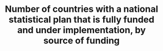 ---
actual_indicator_available: 'Existence of Funded and Implemented National Statistical
  Program '
comments_and_limitations: Programs are fully funded and fully implemented to the extent
  described in the Annual Report. Budget limitations can require Federal programs
  to reduce the scope and/or volume of initially proposed statistical products.
data_non_statistical: false
date_metadata_updated: February 2018 (Kali Kong)
goal_meta_link: http://unstats.un.org/sdgs/files/metadata-compilation/Metadata-Goal-17.pdf
goal_meta_link_page: 32
graph: binary
graph_status_notes: Posted
graph_title: Does the US have a funded and implemented national statistics program?
  Source of funding?
graph_type: line
graph_type_description: Not suitable
has_metadata: true
indicator: 17.18.3
indicator_name: Number of countries with a national statistical plan that is fully
  funded and under implementation, by source of funding
indicator_sort_order: 17.18.03
indicator_variable: natstat_plan
layout: indicator
periodicity: Annual
permalink: /17-18-3/
published: true
reporting_status: complete
sdg_goal: 17
source_active_1: true
source_agency_staff_email_1: jpark@omb.eop.gov
source_agency_staff_name_1: Jennifer Park
source_agency_survey_dataset_1: SSP/OIRA/OMB/EOP
source_notes_1: null
source_title_1: null
source_url_1: https://www.whitehouse.gov/omb/inforeg_statpolicy (See Statistical Programs
  of the U.S. Government)
target: By 2020, enhance capacity-building support to developing countries, including
  for least developed countries and small island developing States, to increase significantly
  the availability of high-quality, timely and reliable data disaggregated by income,
  gender, age, race, ethnicity, migratory status, disability, geographic location
  and other characteristics relevant in national contexts.
target_id: '17.18'
title: Number of countries with a national statistical plan that is fully funded and
  under implementation, by source of funding
un_custodial_agency: PARIS21  (Partnering Agencies:UNSD, Regional Commissions, World
  Bank)
un_designated_tier: '1'
unit_of_measure: Yes/No
us_method_of_computation: We define national statistical program as the suite of Federal
  statistical programs described in the Office of Management and Budget's Annual Report
  to Congress on U.S. Federal Statistical Programs. The report describes funding and
  implementation status by program. A subset of this same infomration is provided
  Analytical Perspectives, a companion document to the President's Budget to Congress.
variable_description: null
variable_notes: null
---